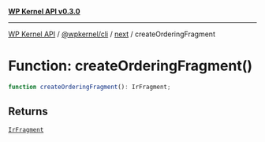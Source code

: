 [**WP Kernel API v0.3.0**](../../../../../README.md)

---

[WP Kernel API](../../../../../README.md) / [@wpkernel/cli](../../../README.md) / [next](../README.md) / createOrderingFragment

# Function: createOrderingFragment()

```ts
function createOrderingFragment(): IrFragment;
```

## Returns

[`IrFragment`](../type-aliases/IrFragment.md)
